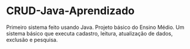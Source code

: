 # CRUD-Java-Aprendizado
Primeiro sistema feito usando Java. Projeto básico do Ensino Médio.
Um sistema básico que executa cadastro, leitura, atualização de dados,
exclusão e pesquisa.
